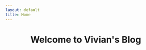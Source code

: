 ```yaml
---
layout: default
title: Home
---
```


<html>

<body>
    <h1 align="center">
        <b>
            Welcome to Vivian's Blog
        </b>
    </h1>
</body>
</html>



